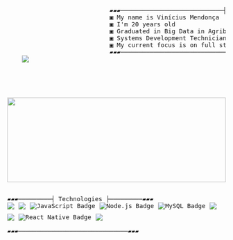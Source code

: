 
<pre>

<div>
                            ▰▰▰────────────────────────────┤ About Me ├────────────────────────────▰▰▰ 
                            ▣ My name is Vinícius Mendonça
                            ▣ I'm 20 years old
                            ▣ Graduated in Big Data in Agribusiness at Fatec Shunji Nishimura in Pómpeia-Sp
                            ▣ Systems Development Technician
                            ▣ My current focus is on full stack software development 
                            ▰▰▰───────────────────────────────────────────────────────────────────▰▰▰
    <a href="https://www.linkedin.com/in/vinicius-mendonca-ferreira/"><img src="https://img.shields.io/badge/LinkedIn-0A66C2?logo=linkedin&logoColor=fff"/></a>


</div>

</pre>

<div align="center">  
  
  <img width="100%" height="195px" src="https://github-readme-stats.vercel.app/api/top-langs?username=ViniciusMendonca12&layout=compact&theme=radical"/>
</div>

<br>
<pre>
▰▰▰─────────┤ Technologies ├─────────▰▰▰
<div style="display: flex; flex-wrap: wrap; gap: 10px;">
  <img src="https://img.shields.io/badge/php-%23777BB4.svg?&logo=php&logoColor=white"/>
  <img src="https://img.shields.io/badge/Laravel-%23FF2D20.svg?logo=laravel&logoColor=white"/>
  <img src="https://img.shields.io/badge/JavaScript-F7DF1E?style=for-the-badge&logo=javascript&logoColor=black" alt="JavaScript Badge" />
  <img src="https://img.shields.io/badge/Node.js-43853D?style=for-the-badge&logo=node.js&logoColor=white" alt="Node.js Badge" />
  <img src="https://img.shields.io/badge/MySQL-00000F?style=for-the-badge&logo=mysql&logoColor=white" alt="MySQL Badge" />
  <img src="https://img.shields.io/badge/MongoDB-%234ea94b.svg?logo=mongodb&logoColor=white" />
  <img src="https://img.shields.io/badge/SQLite-%2307405e.svg?logo=sqlite&logoColor=white"/>
  <img src="https://img.shields.io/badge/React_Native-%2320232a.svg?logo=react&logoColor=%2361DAFB" alt="React Native Badge" />
  <img src="https://custom-icon-badges.demolab.com/badge/Microsoft%20Azure-0089D6?logo=msazure&logoColor=white" />

</div>
▰▰▰──────────────────────────────▰▰▰
</pre>

